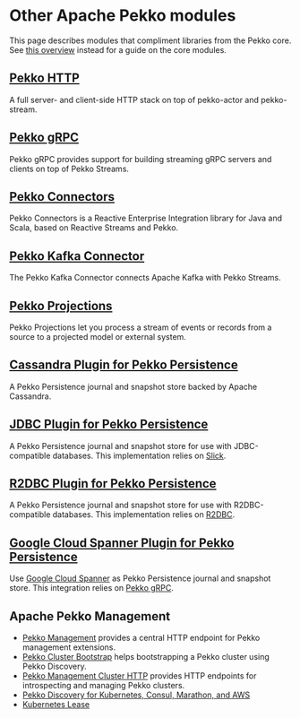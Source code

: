 # Other Apache Pekko modules

This page describes modules that compliment libraries from the Pekko core.  See [this overview]($pekko.doc.dns$/docs/pekko/current/typed/guide/modules.html) instead for a guide on the core modules.

## [Pekko HTTP]($pekko.doc.dns$/docs/pekko-http/current/)

A full server- and client-side HTTP stack on top of pekko-actor and pekko-stream.

## [Pekko gRPC]($pekko.doc.dns$/docs/pekko-grpc/current/)

Pekko gRPC provides support for building streaming gRPC servers and clients on top of Pekko Streams.

## [Pekko Connectors]($pekko.doc.dns$/docs/pekko-connectors/current/)

Pekko Connectors is a Reactive Enterprise Integration library for Java and Scala, based on Reactive Streams and Pekko.

## [Pekko Kafka Connector]($pekko.doc.dns$/docs/pekko-connectors-kafka/current/)

The Pekko Kafka Connector connects Apache Kafka with Pekko Streams.


## [Pekko Projections]($pekko.doc.dns$/docs/pekko-projection/current/)

Pekko Projections let you process a stream of events or records from a source to a projected model or external system.


## [Cassandra Plugin for Pekko Persistence]($pekko.doc.dns$/docs/pekko-persistence-cassandra/current/)

A Pekko Persistence journal and snapshot store backed by Apache Cassandra.


## [JDBC Plugin for Pekko Persistence]($pekko.doc.dns$/docs/pekko-persistence-jdbc/current/)

A Pekko Persistence journal and snapshot store for use with JDBC-compatible databases. This implementation relies on [Slick](https://scala-slick.org/).

## [R2DBC Plugin for Pekko Persistence]($pekko.doc.dns$/docs/pekko-persistence-r2dbc/current/)

A Pekko Persistence journal and snapshot store for use with R2DBC-compatible databases. This implementation relies on [R2DBC](https://r2dbc.io/).

## [Google Cloud Spanner Plugin for Pekko Persistence]($pekko.doc.dns$/docs/pekko-persistence-spanner/current/)

Use [Google Cloud Spanner](https://cloud.google.com/spanner/) as Pekko Persistence journal and snapshot store. This integration relies on [Pekko gRPC]($pekko.doc.dns$/docs/pekko-grpc/current/).


## Apache Pekko Management

* [Pekko Management]($pekko.doc.dns$/docs/pekko-management/current/) provides a central HTTP endpoint for Pekko management extensions.
* [Pekko Cluster Bootstrap]($pekko.doc.dns$/docs/pekko-management/current/bootstrap/) helps bootstrapping a Pekko cluster using Pekko Discovery.
* [Pekko Management Cluster HTTP]($pekko.doc.dns$/docs/pekko-management/current/cluster-http-management.html) provides HTTP endpoints for introspecting and managing Pekko clusters.
* [Pekko Discovery for Kubernetes, Consul, Marathon, and AWS]($pekko.doc.dns$/docs/pekko-management/current/discovery/)
* [Kubernetes Lease]($pekko.doc.dns$/docs/pekko-management/current/kubernetes-lease.html)

